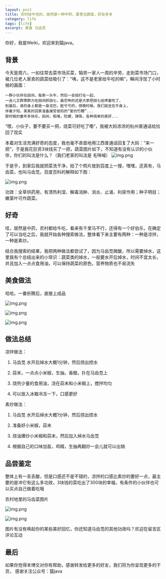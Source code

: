 ```yaml
---
layout: post
title: 农村给牛吃的，居然是一种中药，夏季当蔬菜，好处多多
category: life
tags: [life]
excerpt: 美食 马齿苋
--- 
```

你好，我是Weiki，欢迎来到猿java。

## 背景

今天是周六，一如往常去菜市场买菜，犒劳一家人一周的辛劳，走到菜市场门口，被几位老人家卖的蔬菜给吸引了：“咦，这不是老家给牛吃的嘛”，瞬间浮现了小时候的画面：

```text
一群小伙伴在田间，每家一头牛，然后一会扭打在一起，
一会儿又群策群力在田间抓田七，最恐怖的还是大家把田七给烤着吃了，
到最后，谁的身上都是一身泥巴，脏兮兮的，傍晚时候，我们就坐在牛身上，
伴着夕阳，美美的回家准备接受爸妈的“爱的竹鞭”...
那时候的童年多快乐，田间，稻堆，陀螺，弹珠，各种简单的美好...

```

“喂，小伙子，要不要买一把，烧菜可好吃了嘞”，我被大妈浓浓的杭州普通话给拉回了现实

本着对生活充满好奇的态度，我也毫不吝啬地用江西普通话回复了大妈：“来一把”，于是我花巨资3块钱买了一把，蔬菜图片如下，不知道有没有认识的小伙伴，你们的叫法是什么？（我们老家的叫法是 毛咪喊）
![img.png](http://yuanjava.cn/assets/md/life/1.png)

于是乎，到家后我就把菜洗干净，拍了个照片放到百度上一搜，嘿嘿，还真有，马齿菜，也叫马齿苋，百度百科的解释如下图：

![img.png](http://yuanjava.cn/assets/md/life/2.png)


功效：全草供药用，有清热利湿、解毒消肿、消炎、止渴、利尿作用；种子明目；嫩茎叶可作蔬菜。

## 好奇

哇，居然是中药，农村都给牛吃，看来有千里马不行，还得有一个好伯乐，在确定了可以当吃之后，我就开始各种搜索做法，整体看下来主要有两种：一种是凉拌，一种是素炒。

结合我搜索的结果，我把两种做法都尝试了，因为马齿苋微酸，所以需要焯水，这里我有个总结出来的小常识：蔬菜类的焯水，一般要水开后焯水，时间不宜太长，并且加入一点点食用油，可以保持蔬菜的原色，营养物质也不易流失


## 美食做法

哈哈，一番折腾后，直接上成品

![img.png](http://yuanjava.cn/assets/md/life/3.png)

![img.png](http://yuanjava.cn/assets/md/life/4.png)

![img.png](http://yuanjava.cn/assets/md/life/5.png)




## 做法总结

凉拌做法：

1. 马齿苋 水开后焯水大概1分钟，然后捞出控水

2. 蒜末，一点点小米椒，生抽，香醋，扑在马齿苋上

3. 烧热少量的食用油，浇在蒜末和小米椒上，搅拌均匀

4. 可以放入冰箱冷冻一下，口感更好



素炒做法：

1. 马齿苋 水开后焯水大概1分钟，然后捞出控水

2. 准备好小米椒，蒜末

3. 烧油爆炒小米椒和蒜末，然后加入焯水马齿苋

4. 根据自己的口味加盐，鸡精，生抽再翻炒一会儿就可以出锅



## 品尝鉴定

整体上有一丢丢酸，但是口感还不是不错的，凉拌的口感比素炒的要好一点，最主要的是冲它有这么多功效，3块钱的菜吃出了300块的幸福，有条件的小伙伴也可以买点自己做着吃哦

农村地里的马齿菜图片

![img.png](http://yuanjava.cn/assets/md/life/6.png)

![img.png](http://yuanjava.cn/assets/md/life/7.png)

图片有没有唤起你的某些美好回忆，你还知道马齿苋的其他功效吗？欢迎在留言区评论互动


## 最后
如果你觉得本博文对你有帮助，感谢转发给更多的好友，我们将为你呈现更多的干货， 感谢关注公众号：猿java

